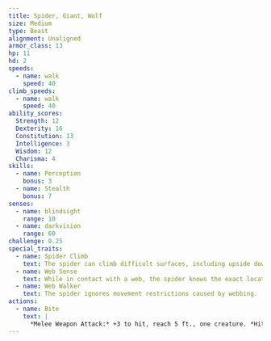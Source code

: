 ```yaml
---
title: Spider, Giant, Wolf
size: Medium
type: Beast
alignment: Unaligned
armor_class: 13
hp: 11
hd: 2
speeds:
  - name: walk
    speed: 40
climb_speeds:
  - name: walk
    speed: 40
ability_scores:
  Strength: 12
  Dexterity: 16
  Constitution: 13
  Intelligence: 3
  Wisdom: 12
  Charisma: 4
skills:
  - name: Perception
    bonus: 3
  - name: Stealth
    bonus: 7
senses:
  - name: blindsight
    range: 10
  - name: darkvision
    range: 60
challenge: 0.25
special_traits:
  - name: Spider Climb
    text: The spider can climb difficult surfaces, including upside down on ceilings, without needing to make an ability check.
  - name: Web Sense
    text: While in contact with a web, the spider knows the exact location of any other creature in contact with the same web.
  - name: Web Walker
    text: The spider ignores movement restrictions caused by webbing.
actions:
  - name: Bite
    text: |
      *Melee Weapon Attack:* +3 to hit, reach 5 ft., one creature. *Hit:* 4 (1d6 + 1) piercing damage, and the target must make a DC 11 Constitution saving throw, taking 7 (2d6) poison damage on a failed save, or half as much damage on a successful one. If the poison damage reduces the target to 0 hit points, the target is stable but poisoned for 1 hour, even after regaining hit points, and is paralyzed while poisoned in this way.
---
```

